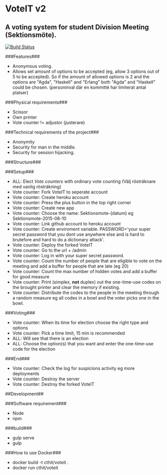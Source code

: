 # VoteIT v2
A voting system for student Division Meeting (Sektionsmöte).
-----------------------------

[![Build Status](https://travis-ci.org/cthit/VoteIT.svg)](https://travis-ci.org/cthit/VoteIT)

###Features###
* Anonymous voting.
* Allows set amount of options to be accepted (eg, allow 3 options out of 5 to be accepted). So if the amount of allowed options is 2 and the options are "Agda", "Haskell" and "Erlang" both "Agda" and "Haskell" could be chosen. (personinval där en kommitté har limiterat antal platser)

###Physical requirements###
* Scissor
* Own printer
* Vote counter != adjustor (justerare)

###Technical requirements of the project###
* Anonymity
* Security for man in the middle.
* Security for session hijacking.

###Structure###

###Setup###
* ALL: Elect _Vote counters_ with ordinary vote counting (Välj rösträknare med vanlig rösträkning)
* Vote counter: Fork VoteIT to seperate account
* Vote counter: Create heroku account
* Vote counter: Press the plus button in the top right corner
* Vote counter: Create new app
* Vote counter: Choose the name: Sektionsmote-{datum} eg Sektionsmote-2015-08-10
* Vote counter: Link github account to heroku account
* Vote counter: Create enviroment variable. PASSWORD='your super secret password that you dont use anywhere else and is hard to brutefore and hard to do a dictionary attack'.
* Vote counter: Deploy the forked VoteIT
* Vote counter: Go to the url + /admin
* Vote counter: Log in with your super secret password.
* Vote counter: Count the number of people that are eligible to vote on the meeting and add a buffer for people that are late (eg 20)
* Vote counter: Count the max number of hidden votes and add a buffer for good measure
* Vote counter: Print (simplex, __not__ duplex) out the one-time-use codes on the brought printer and clear the memory if existing. 
* Vote counter: Distribute the codes to the people in the meeting through a random measure eg all codes in a bowl and the voter picks one in the bowl.

###Voting###
* Vote counter: When its time for election choose the right type and options
* Vote counter: Pick a time limit, 15 min is recommended
* ALL: Will see that there is an election
* ALL: Choose the option(s) that you want and enter the one-time-use code for the election

###End###
* Vote counter: Check the log for suspicions activity eg more deployments
* Vote counter: Destroy the server
* Vote counter: Destroy the forked VoteIT 

##Development##

###Software requirement###
* Node
* npm

###build###
* gulp serve
* gulp

###How to use Docker###
* docker build -t cthit/voteit .
* docker run cthit/voteit
